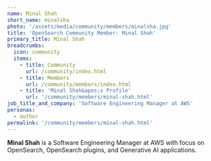```yaml
---
name: Minal Shah
short_name: minalsha
photo: '/assets/media/community/members/minalsha.jpg'
title: 'OpenSearch Community Member: Minal Shah'
primary_title: Minal Shah
breadcrumbs:
  icon: community
  items:
    - title: Community
      url: /community/index.html
    - title: Members
      url: /community/members/index.html
    - title: 'Minal Shah&apos;s Profile'
      url: '/community/members/minal-shah.html'
job_title_and_company: 'Software Engineering Manager at AWS'
personas:
  - author
permalink: '/community/members/minal-shah.html'
---
```


**Minal Shah** is a Software Engineering Manager at AWS with focus on OpenSearch, OpenSearch plugins, and Generative AI applications. 